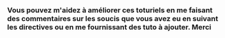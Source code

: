### Vous pouvez m'aidez à améliorer ces toturiels en me faisant des commentaires sur les soucis que vous avez eu en suivant les directives ou en me fournissant des tuto à ajouter. Merci
